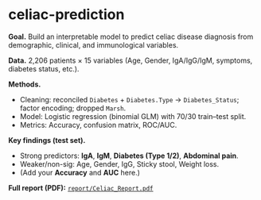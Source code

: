 # celiac-prediction

**Goal.** Build an interpretable model to predict celiac disease diagnosis from demographic, clinical, and immunological variables.

**Data.** 2,206 patients × 15 variables (Age, Gender, IgA/IgG/IgM, symptoms, diabetes status, etc.).

**Methods.**
- Cleaning: reconciled `Diabetes` + `Diabetes.Type` → `Diabetes_Status`; factor encoding; dropped `Marsh`.
- Model: Logistic regression (binomial GLM) with 70/30 train–test split.
- Metrics: Accuracy, confusion matrix, ROC/AUC.

**Key findings (test set).**
- Strong predictors: **IgA**, **IgM**, **Diabetes (Type 1/2)**, **Abdominal pain**.
- Weaker/non-sig: Age, Gender, IgG, Sticky stool, Weight loss.
- (Add your **Accuracy** and **AUC** here.)

**Full report (PDF):** [`report/Celiac_Report.pdf`](report/Celiac_Report.pdf)